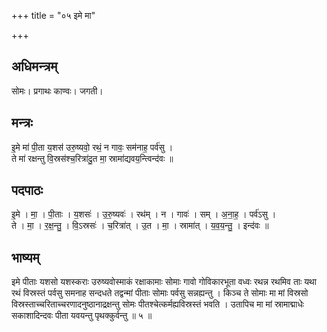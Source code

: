+++
title = "०५ इमे मा"

+++
## अधिमन्त्रम्
सोमः। प्रगाथः काण्वः। जगती।

## मन्त्रः
इ॒मे मा॑ पी॒ता य॒शस॑ उरु॒ष्यवो॒ रथं॒ न गावः॒ सम॑नाह॒ पर्व॑सु ।  
ते मा॑ रक्षन्तु वि॒स्रस॑श्च॒रित्रा॑दु॒त मा॒ स्रामा॑द्यवय॒न्त्विन्द॑वः ॥

## पदपाठः
इ॒मे । मा॒ । पी॒ताः । य॒शसः॑ । उ॒रु॒ष्यवः॑ । रथ॑म् । न । गावः॑ । सम् । अ॒ना॒ह॒ । पर्व॑ऽसु ।  
ते । मा॒ । र॒क्ष॒न्तु॒ । वि॒ऽस्रसः॑ । च॒रित्रा॑त् । उ॒त । मा॒ । स्रामा॑त् । य॒व॒य॒न्तु॒ । इन्द॑वः ॥

## भाष्यम्
इमे पीताः यशसो यशस्कराः उरुष्यवोस्माकं रक्षाकामाः सोमाः गावो गोविकारभूता वध्वः रथन्न रथमिव ताः यथा रथं विस्रस्तं पर्वसु समनाह सन्दधते तद्वन्मां पीताः सोमाः पर्वसु सन्नह्यन्तु । किञ्च ते सोमाः मा मां विस्रसो विस्रस्ताच्चरिताच्चरणादनुष्ठानाद्रक्षन्तु सोमः पीतश्चेत्कर्मह्यविस्रस्तं भवति । उतापिच मा मां स्रामाद्माधेः सकाशादिन्दवः पीता यवयन्तु पृथक्कुर्वन्तु ॥ ५ ॥